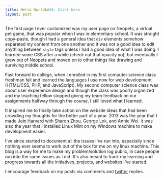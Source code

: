 ```yaml
---
title: Hello World&#58; Start Here
layout: post
---
```


The first page I ever customized was my user page on Neopets, a virtual pet game, that was popular when I was in elementary school. It was straight copy-paste, though I had a general idea that ```div``` elements somehow separated my content from one another and it was not a good idea to edit anything between ```style``` tags unless I had a good idea of what I was doing. I learned some CSS after a while (check out that opacity yo), but eventually I grew out of Neopets and moved on to other things like drawing and surviving middle school.

Fast forward to college, when I enrolled in my first computer science class freshman fall and learned the languages I use now for web development (HTML/CSS, PHP, and JavaScript). My second computer science class was about user experience design and though the class was poorly organized and my teaching fellow stopped giving my team feedback on our assignments halfway through the course, I still loved what I learned. 

It inspired me to finally take action on the website ideas that had been crowding my thoughts for the better part of a year. 2013 was the year that I made [Join Harvard](http://www.hcs.harvard.edu/extracurriculars/) with [Sharon Zhou](http://sharonzhou.me/), George Lok, and Annie Wei. It was also the year that I installed Linux Mint on my Windows machine to make development easier. 

I've since started to document all the issues I've run into, especially since nothing ever seems to work out of the box for me on my linux machine. This blog is a way for me to make my problem/solution log public, in case people run into the same issues as I did. It's also meant to track my learning and progress towards all the initiatives, projects, and websites I've started.

I encourage feedback on my posts via comments and [twitter](https://twitter.com/yuqih) replies.

